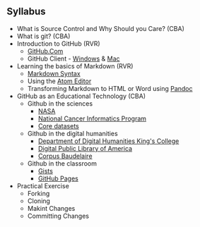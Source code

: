 ## Syllabus
* What is Source Control and Why Should you Care? (CBA)
* What is git? (CBA)
* Introduction to GitHub (RVR)
  * [GitHub.Com](https://github.com/)
  * GitHub Client - [Windows](https://windows.github.com/) & [Mac](https://mac.github.com/)
* Learning the basics of Markdown (RVR)
  * [Markdown Syntax](http://daringfireball.net/projects/markdown/syntax)
  * Using the [Atom Editor](https://github.com/atom/atom)
  * Transforming Markdown to HTML or Word using [Pandoc](http://johnmacfarlane.net/pandoc/)
* GitHub as an Educational Technology (CBA)
  * Github in the sciences
    * [NASA](https://github.com/nasa)
    * [National Cancer Informatics Program](https://github.com/ncip)
    * [Core datasets](https://github.com/datasets)
  * Github in the digital humanities
    * [Department of Digital Humanities King's College](https://github.com/kcl-ddh) 
    * [Digital Public Library of America](https://github.com/dpla)
    * [Corpus Baudelaire](https://github.com/HeardLibrary/corpus-baudelaire)
  * Github in the classroom
    *  [Gists](https://gist.github.com/)
    *  [GitHub Pages](https://pages.github.com/)
* Practical Exercise 
  * Forking
  * Cloning
  * Makint Changes
  * Committing Changes
